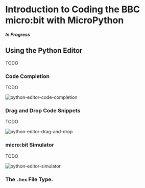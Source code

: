 # Introduction to Coding the BBC micro:bit with MicroPython
***In Progress***

## Using the Python Editor

TODO

### Code Completion

TODO

![python-editor-code-completion](assets/python-editor-code-completion.gif)

### Drag and Drop Code Snippets

TODO

![python-editor-drag-and-drop](assets/python-editor-drag-and-drop.gif)

### micro:bit Simulator

TODO

![python-editor-simulator](assets/python-editor-simulator.gif)



### The `.hex` File Type.

